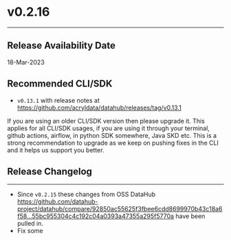 # v0.2.16
---

Release Availability Date
---
18-Mar-2023

Recommended CLI/SDK
---
- `v0.13.1` with release notes at https://github.com/acryldata/datahub/releases/tag/v0.13.1

If you are using an older CLI/SDK version then please upgrade it. This applies for all CLI/SDK usages, if you are using it through your terminal, github actions, airflow, in python SDK somewhere, Java SKD etc. This is a strong recommendation to upgrade as we keep on pushing fixes in the CLI and it helps us support you better.

## Release Changelog
---
- Since `v0.2.15` these changes from OSS DataHub https://github.com/datahub-project/datahub/compare/92850ac55625f3fbee6cdd8699970b43c18a6f58...55bc955304c4c192c04a0393a47355a295f5770a have been pulled in.
- Fix some 
